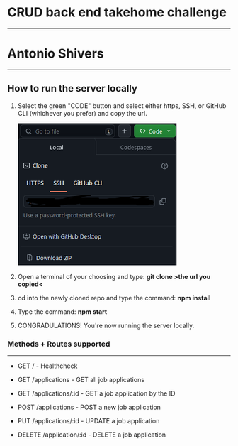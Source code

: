# CRUD back end takehome challenge

---

# Antonio Shivers

---

## How to run the server locally

1. Select the green "CODE" button and select either https, SSH, or GitHub CLI (whichever you prefer) and copy the url.

   ![green code button](image.png)

2. Open a terminal of your choosing and type: **git clone >the url you copied<**

3. cd into the newly cloned repo and type the command: **npm install**

4. Type the command: **npm start**

5. CONGRADULATIONS! You're now running the server locally.

### Methods + Routes supported

---

- GET / - Healthcheck

- GET /applications - GET all job applications

- GET /applications/:id - GET a job application by the ID

- POST /applications - POST a new job application

- PUT /applications/:id - UPDATE a job application

- DELETE /application/:id - DELETE a job application
